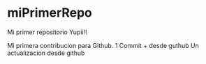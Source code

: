 # miPrimerRepo
Mi primer repositorio Yupii!!

Mi primera contribucion para Github.
1 Commit + desde guthub
Un actualizacion desde github
